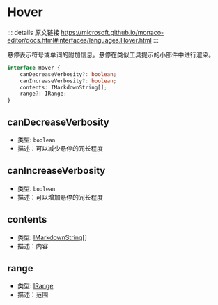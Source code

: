 # Hover

<backTop />
        
::: details 原文链接
https://microsoft.github.io/monaco-editor/docs.html#interfaces/languages.Hover.html
:::

悬停表示符号或单词的附加信息。悬停在类似工具提示的小部件中进行渲染。

```ts
interface Hover {
    canDecreaseVerbosity?: boolean;
    canIncreaseVerbosity?: boolean;
    contents: IMarkdownString[];
    range?: IRange;
}
```

## canDecreaseVerbosity
- 类型: `boolean`
- 描述：可以减少悬停的冗长程度
## canIncreaseVerbosity
- 类型: `boolean`
- 描述：可以增加悬停的冗长程度
## contents
- 类型: [IMarkdownString](/api/IMarkdownString.md)[]
- 描述：内容
## range
- 类型: [IRange](/api/IRange.md)
- 描述：范围